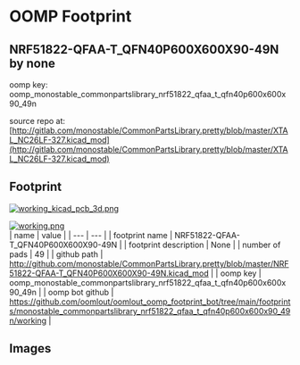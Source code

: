 # OOMP Footprint  
## NRF51822-QFAA-T_QFN40P600X600X90-49N  by none  
  
oomp key: oomp_monostable_commonpartslibrary_nrf51822_qfaa_t_qfn40p600x600x90_49n  
  
source repo at: [http://gitlab.com/monostable/CommonPartsLibrary.pretty/blob/master/XTAL_NC26LF-327.kicad_mod](http://gitlab.com/monostable/CommonPartsLibrary.pretty/blob/master/XTAL_NC26LF-327.kicad_mod)  
## Footprint  
  
[![working_kicad_pcb_3d.png](working_kicad_pcb_3d_600.png)](working_kicad_pcb_3d.png)  
  
[![working.png](working_600.png)](working.png)  
| name | value | 
| --- | --- | 
| footprint name | NRF51822-QFAA-T_QFN40P600X600X90-49N | 
| footprint description | None | 
| number of pads | 49 | 
| github path | http://github.com/monostable/CommonPartsLibrary.pretty/blob/master/NRF51822-QFAA-T_QFN40P600X600X90-49N.kicad_mod | 
| oomp key | oomp_monostable_commonpartslibrary_nrf51822_qfaa_t_qfn40p600x600x90_49n | 
| oomp bot github | https://github.com/oomlout/oomlout_oomp_footprint_bot/tree/main/footprints/monostable_commonpartslibrary_nrf51822_qfaa_t_qfn40p600x600x90_49n/working | 
## Images  
